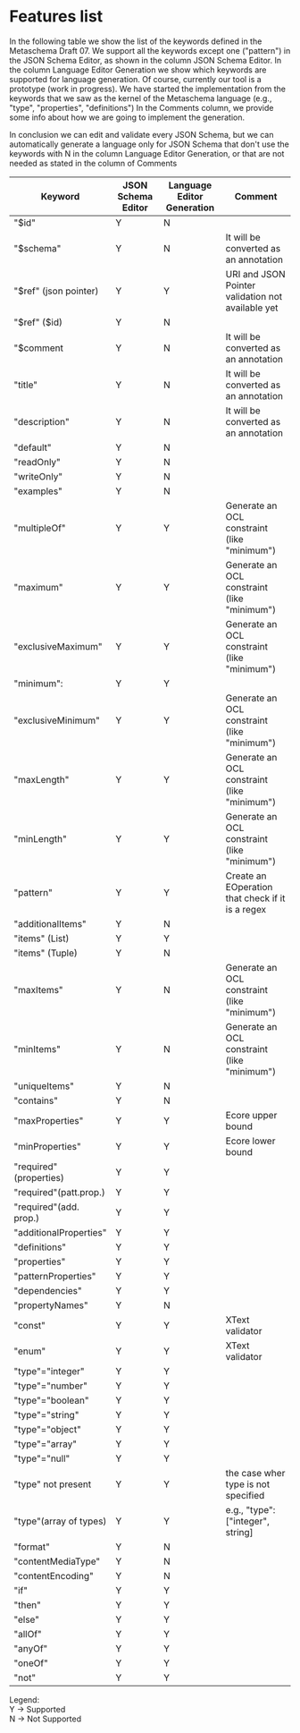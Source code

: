 # Features list

In the following table we show the list of the keywords defined in the Metaschema Draft 07.
We support all the keywords except one ("pattern") in the JSON Schema Editor, as shown in the column JSON Schema Editor.
In the column Language Editor Generation we show which keywords are supported for language generation. Of course, currently our tool is a prototype (work in progress).
We have started the implementation from the keywords that we saw as the kernel of the Metaschema language (e.g., "type", "properties", "definitions")
In the Comments column, we provide some info about how we are going to implement the generation. 

In conclusion we can edit and validate every JSON Schema, but we can automatically generate a language only for JSON Schema that don't use
the keywords with N in the column Language Editor Generation, or that are not needed as stated in the column of Comments

|Keyword               |JSON Schema Editor   |Language Editor Generation| Comment|
|----------------------|---------------------|--------------------------|--------
|"$id"                 |Y                    |N                         | |
|"$schema"             |Y                    |N                         |It will be converted as an annotation|
|"$ref" (json pointer) |Y                    |Y                         |URI and JSON Pointer validation not available yet| 
|"$ref"   ($id)        |Y                    |N                         ||
|"$comment             |Y                    |N                         |It will be converted as an annotation|
|"title"               |Y                    |N                         |It will be converted as an annotation|
|"description"         |Y                    |N                         |It will be converted as an annotation|
|"default"             |Y                    |N                         ||
|"readOnly"            |Y                    |N                         ||
|"writeOnly"           |Y                    |N                         ||
|"examples"            |Y                    |N                         ||
|"multipleOf"          |Y                    |Y                         |Generate an OCL constraint (like "minimum")|
|"maximum"             |Y                    |Y                         |Generate an OCL constraint (like "minimum")|
|"exclusiveMaximum"    |Y                    |Y                         |Generate an OCL constraint (like "minimum")|
|"minimum":            |Y                    |Y                         | |
|"exclusiveMinimum"    |Y                    |Y                         |Generate an OCL constraint (like "minimum")|
|"maxLength"           |Y                    |Y                         |Generate an OCL constraint (like "minimum")|
|"minLength"           |Y                    |Y                         |Generate an OCL constraint (like "minimum")|
|"pattern"             |Y                    |Y                         |Create an EOperation that check if it is a regex|
|"additionalItems"     |Y                    |N                         ||
|"items" (List)        |Y                    |Y                         ||
|"items" (Tuple)       |Y                    |N                         ||
|"maxItems"            |Y                    |N                         |Generate an OCL constraint (like "minimum")|
|"minItems"            |Y                    |N                         |Generate an OCL constraint (like "minimum")|
|"uniqueItems"         |Y                    |N                         ||
|"contains"            |Y                    |N                         ||
|"maxProperties"       |Y                    |Y                         |Ecore upper bound|
|"minProperties"       |Y                    |Y                         |Ecore lower bound|
|"required"(properties)|Y                    |Y                         ||
|"required"(patt.prop.)|Y                    |Y                         ||
|"required"(add. prop.)|Y                    |Y                         ||
|"additionalProperties"|Y                    |Y                         | |
|"definitions"         |Y                    |Y                         | |
|"properties"          |Y                    |Y                         | |
|"patternProperties"   |Y                    |Y                         | |
|"dependencies"        |Y                    |Y                         ||
|"propertyNames"       |Y                    |N                         ||
|"const"               |Y                    |Y                         | XText validator|
|"enum"                |Y                    |Y                         | XText validator|
|"type"="integer"      |Y                    |Y                         ||
|"type"="number"       |Y                    |Y                         ||
|"type"="boolean"      |Y                    |Y                         ||
|"type"="string"       |Y                    |Y                         ||
|"type"="object"       |Y                    |Y                         ||
|"type"="array"        |Y                    |Y                         ||
|"type"="null"         |Y                    |Y                         ||
|"type" not present    |Y                    |Y                         | the case wher type is not specified |
|"type"(array of types)|Y                    |Y                         | e.g., "type":["integer", string]|
|"format"              |Y                    |N                         ||
|"contentMediaType"    |Y                    |N                         ||
|"contentEncoding"     |Y                    |N                         ||
|"if"                  |Y                    |Y                         ||
|"then"                |Y                    |Y                         ||
|"else"                |Y                    |Y                         ||
|"allOf"               |Y                    |Y                         ||
|"anyOf"               |Y                    |Y                         ||
|"oneOf"               |Y                    |Y                         ||
|"not"                 |Y                    |Y                         ||

Legend:  
Y -> Supported  
N -> Not Supported  
